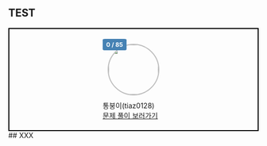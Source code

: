 ## TEST
<!-- PR Status Start -->
<div style="display: flex;flex-wrap: wrap;justify-content: space-around;padding: 20px;border: 2px solid black;"><div style="position: relative"><span style="position: absolute;text-align: center;font-size: 12px;font-weight: 700;color: white;background-color: steelblue;padding: 4px 7px;border-radius: 10%;">0 / 85</span><img src=https://avatars.githubusercontent.com/u/44606727?v=4 style="width: 100px;height: 100px;border-radius: 50%;display: flex;align-items: center;justify-content: center;margin: 10px;border: 2px solid rgba(22, 22, 22, 0.278);background-size: cover;"/><div><span style="text-align: center; font-size: 14px">통붕이</span><span style="text-align: center; font-size: 14px">(tiaz0128)</span></div><a target="_blank" href="https://github.com/tiaz0128/git-actions/pulls?q=is%3Apr+author%3Atiaz0128+assignee%3Atiaz0128"><span style="text-align: center; font-size: 14px">문제 풀이 보러가기</span></a></div>
</div><!-- PR Status End -->
## XXX
